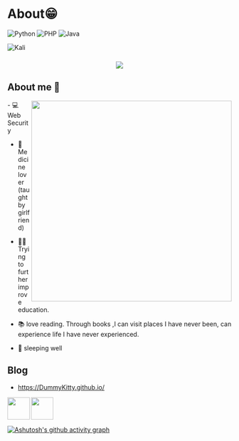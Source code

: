 <!--
**DummyKitty/DummyKitty** is a ✨ _special_ ✨ repository because its `README.md` (this file) appears on your GitHub profile.

Here are some ideas to get you started:

- 🔭 I’m currently working on ...
- 🌱 I’m currently learning ...
- 👯 I’m looking to collaborate on ...
- 🤔 I’m looking for help with ...
- 💬 Ask me about ...
- 📫 How to reach me: ...
- 😄 Pronouns: ...
- ⚡ Fun fact: ...
-->

# About😁
![Python](https://img.shields.io/badge/python-3670A0?style=for-the-badge&logo=python&logoColor=ffdd54)
![PHP](https://img.shields.io/badge/php-%23777BB4.svg?style=for-the-badge&logo=php&logoColor=white) 
![Java](https://img.shields.io/badge/java-%23ED8B00.svg?style=for-the-badge&logo=openjdk&logoColor=white)

![Kali](https://img.shields.io/badge/Kali-268BEE?style=for-the-badge&logo=kalilinux&logoColor=white) <h3 align='center'> <a href="https://sunguoqi.com/"> <img src="https://readme-typing-svg.herokuapp.com/?lines=Welcome&center=true&size=27"> </a> </h3>

## About me 🤝
<img align='right' src="https://github-readme-stats.vercel.app/api?username=DummyKitty&theme=great-gatsby&show_icons=true" width="450">
- 💻 Web Security

- 🏥 Medicine lover (taught by girlfriend)

- 👨‍🎓 Trying to further improve education.

- 📚 love reading. Through books ,I can visit places I have never been, can experience life I have never experienced.

- 🛌 sleeping well

## Blog
-  https://DummyKitty.github.io/

<!-- <img src="https://camo.githubusercontent.com/72fd54faa8a39aed97354ea788e55524a47c30e1da23dd321331260ab133a2b5/68747470733a2f2f6d656469612e67697068792e636f6d2f6d656469612f667345615a6c644e43384131504a336d77702f67697068792e676966" style="width:100px" align="left"> -->
<!-- <img src="https://camo.githubusercontent.com/a3ccfae79c559d3ff0c7ece89882c93bf278d01f0d2a1d908e19497630dca49d/68747470733a2f2f692e67697068792e636f6d2f6d656469612f4c4d7439363338644f38646674416a74636f2f3230302e77656270" style="width:100px" align="left"> -->
<img src="https://camo.githubusercontent.com/4d67389739aa53e876a878719fa61eeebea468ae0be6af71903fa8c4c9b72018/68747470733a2f2f692e67697068792e636f6d2f6d656469612f49647941514a564e326b56504e55726f6a4d2f3230302e77656270" style="width:50px" align="left">
<!-- <img src="https://camo.githubusercontent.com/ece04e9e6d8e7370a88024f41d544915e01ce71b5457326c08349cc282ccf2d4/68747470733a2f2f6d65646961332e67697068792e636f6d2f6d656469612f6c6e377a32655772696951416c6c6656636e2f323030772e77656270" style="width:100px" align="left"> -->
<img src="https://camo.githubusercontent.com/0cad3f969b0946abd0e5f16e9ed1ff78a2495a40c2bb5c6414aefd4be76505aa/68747470733a2f2f692e67697068792e636f6d2f6d656469612f4b7a4a6b7a6a676766474e355079366e6b542f3230302e77656270" style="width:50px">
<!-- <img src="https://camo.githubusercontent.com/6d5046175630c6957619837efde1456cb34a30a463234660afc87c412abdd99d/68747470733a2f2f6d656469612e67697068792e636f6d2f6d656469612f6b64466338667562675333316238447356752f67697068792e676966" style="width:100px" align="left"> -->




[![Ashutosh's github activity graph](https://github-readme-activity-graph.vercel.app/graph?username=DummyKitty&theme=tokyo-night)](https://github.com/ashutosh00710/github-readme-activity-graph)
